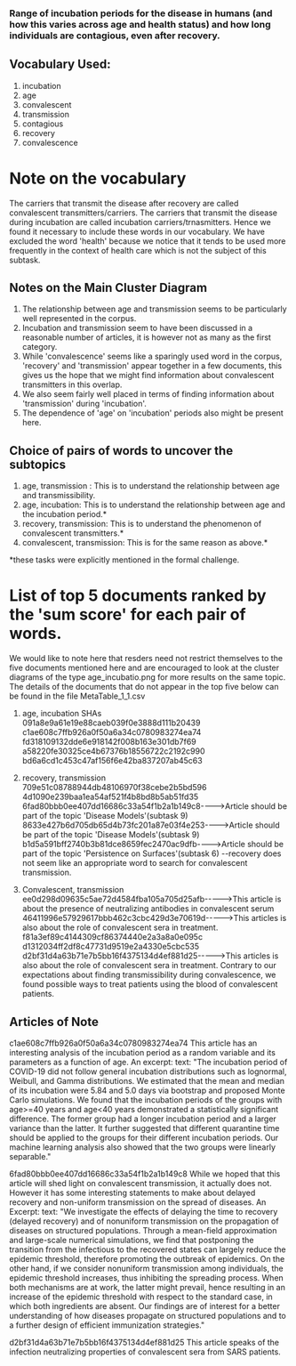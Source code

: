 ### Range of incubation periods for the disease in humans (and how this varies across age and health status) and how long individuals are contagious, even after recovery.

## Vocabulary Used:
1. incubation
2. age
3. convalescent
4. transmission
5. contagious
6. recovery
7. convalescence

# Note on the vocabulary
The carriers that transmit the disease after recovery are called convalescent transmitters/carriers.
The carriers that transmit the disease during incubation are called incubation carriers/trnasmitters.
Hence we found it necessary to include these words in our vocabulary. We have excluded the word 'health' because we notice that it tends to be used more frequently in the context of health care which is not the subject of this subtask.

## Notes on the Main Cluster Diagram
1. The relationship between age and transmission seems to be particularly well represented in the corpus.
2. Incubation and transmission seem to have been discussed in a reasonable number of articles, it is however not as many as the first category.
3. While 'convalescence' seems like a sparingly used word in the corpus, 'recovery' and 'transmission' appear together in a few documents, this gives us the hope that we might find information about convalescent transmitters in this overlap.
4. We also seem fairly well placed in terms of finding information about 'transmission' during 'incubation'.
5. The dependence of 'age' on 'incubation' periods also might be present here.

## Choice of pairs of words to uncover the subtopics
1. age, transmission : This is to understand the relationship between age and transmissibility.
2. age, incubation: This is to understand the relationship between age and the incubation period.*
3. recovery, transmission: This is to understand the phenomenon of convalescent transmitters.*
4. convalescent, transmission: This is for the same reason as above.*

*these tasks were explicitly mentioned in the formal challenge.

# List of top 5 documents ranked by the 'sum score' for each pair of words.

We would like to note here that resders need not restrict themselves to the five documents mentioned here and are encouraged to look at the cluster diagrams of the type age_incubatio.png for more results on the same topic. The details of the documents that do not appear in the top five below can be found in the file MetaTable_1_1.csv

1. age, incubation
SHAs                                
091a8e9a61e19e88caeb039f0e3888d111b20439
c1ae608c7ffb926a0f50a6a34c0780983274ea74
fd318109132dde6e918142f008b163e301db7f69
a58220fe30325ce4b67376b18556722c2192c990
bd6a6cd1c453c47af156f6e42ba837207ab45c63

2. recovery, transmission
709e51c08788944db48106970f38cebe2b5bd596
4d1090e239baa1ea54af521f4b8bd8b5ab51fd35
6fad80bbb0ee407dd16686c33a54f1b2a1b149c8---->Article should be part of the topic 'Disease Models'(subtask 9)
8633e427b6d705db65d4b73fc201a87e03f4e253---->Article should be part of the topic 'Disease Models'(subtask 9)
b1d5a591bff2740b3b81dce8659fec2470ac9dfb---->Article should be part of the topic 'Persistence on Surfaces'(subtask 6)
--recovery does not seem like an appropriate word to search for convalescent transmission.

3. Convalescent, transmission
ee0d298d09635c5ae72d4584fba105a705d25afb----->This article is about the presence of neutralizing antibodies in convalescent serum
46411996e57929617bbb462c3cbc429d3e70619d----->This articles is also about the role of convalescent sera in treatment.
f81a3ef89c4144309cf86374440e2a3a8a0e095c
d1312034ff2df8c47731d9519e2a4330e5cbc535
d2bf31d4a63b71e7b5bb16f4375134d4ef881d25----->This articles is also about the role of convalescent sera in treatment.
Contrary to our expectations about finding transmissibility during convalescence, we found possible ways to treat patients using the blood of convalescent patients.



## Articles of Note
c1ae608c7ffb926a0f50a6a34c0780983274ea74
This article has an interesting analysis of the incubation period as a random variable and its parameters as a function of age.
An excerpt:
text: "The incubation period of COVID-19 did not follow general incubation distributions such as lognormal, Weibull, and Gamma distributions. We estimated that the mean and median of its incubation were 5.84 and 5.0 days via bootstrap and proposed Monte Carlo simulations. We found that the incubation periods of the groups with age>=40 years and age<40 years demonstrated a statistically significant difference. The former group had a longer incubation period and a larger variance than the latter. It further suggested that different quarantine time should be applied to the groups for their different incubation periods. Our machine learning analysis also showed that the two groups were linearly separable."

6fad80bbb0ee407dd16686c33a54f1b2a1b149c8
While we hoped that this article will shed light on convalescent transmission, it actually does not. However it has some interesting statements to make about delayed recovery and non-uniform transmission on the spread of diseases. 
An Excerpt:
text: "We investigate the effects of delaying the time to recovery (delayed recovery) and of nonuniform transmission on the propagation of diseases on structured populations. Through a mean-field approximation and large-scale numerical simulations, we find that postponing the transition from the infectious to the recovered states can largely reduce the epidemic threshold, therefore promoting the outbreak of epidemics. On the other hand, if we consider nonuniform transmission among individuals, the epidemic threshold increases, thus inhibiting the spreading process. When both mechanisms are at work, the latter might prevail, hence resulting in an increase of the epidemic threshold with respect to the standard case, in which both ingredients are absent. Our findings are of interest for a better understanding of how diseases propagate on structured populations and to a further design of efficient immunization strategies."

d2bf31d4a63b71e7b5bb16f4375134d4ef881d25
This article speaks of the infection neutralizing properties of convalescent sera from SARS patients.




